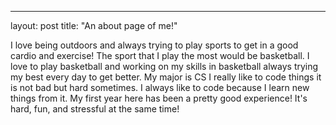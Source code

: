 ---
layout: post
title: "An about page of me!"

I love being outdoors and always trying to play sports to get in a good cardio and exercise! 
The sport that I play the most would be basketball. I love to play basketball and working on my skills in basketball always trying my best every day to get better. My major is CS I really like to code things it is not bad but hard sometimes. I always like to code because I learn new things from it. My first year here has been a pretty good experience! It's hard, fun, and stressful at the same time! 

